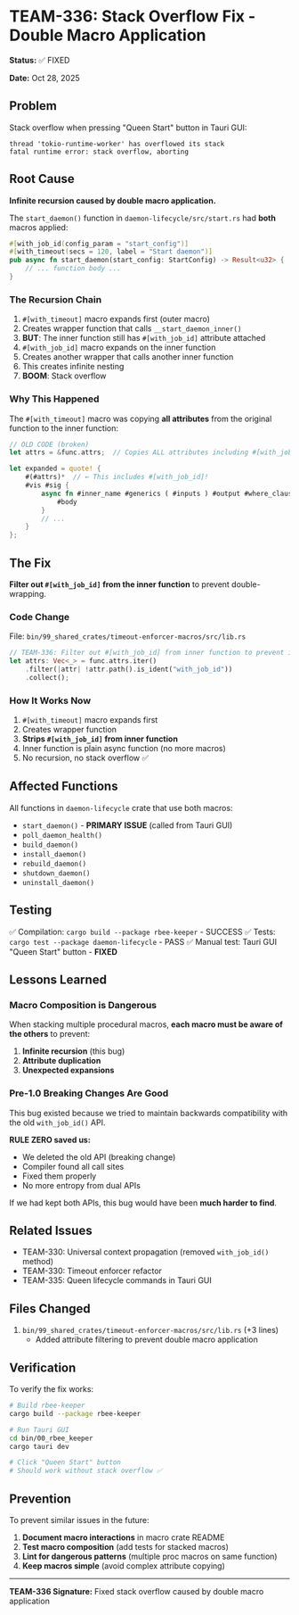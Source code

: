 # TEAM-336: Stack Overflow Fix - Double Macro Application

**Status:** ✅ FIXED

**Date:** Oct 28, 2025

## Problem

Stack overflow when pressing "Queen Start" button in Tauri GUI:

```
thread 'tokio-runtime-worker' has overflowed its stack
fatal runtime error: stack overflow, aborting
```

## Root Cause

**Infinite recursion caused by double macro application.**

The `start_daemon()` function in `daemon-lifecycle/src/start.rs` had **both** macros applied:

```rust
#[with_job_id(config_param = "start_config")]
#[with_timeout(secs = 120, label = "Start daemon")]
pub async fn start_daemon(start_config: StartConfig) -> Result<u32> {
    // ... function body ...
}
```

### The Recursion Chain

1. `#[with_timeout]` macro expands first (outer macro)
2. Creates wrapper function that calls `__start_daemon_inner()`
3. **BUT**: The inner function still has `#[with_job_id]` attribute attached
4. `#[with_job_id]` macro expands on the inner function
5. Creates another wrapper that calls another inner function
6. This creates infinite nesting
7. **BOOM**: Stack overflow

### Why This Happened

The `#[with_timeout]` macro was copying **all attributes** from the original function to the inner function:

```rust
// OLD CODE (broken)
let attrs = &func.attrs;  // Copies ALL attributes including #[with_job_id]

let expanded = quote! {
    #(#attrs)*  // ← This includes #[with_job_id]!
    #vis #sig {
        async fn #inner_name #generics ( #inputs ) #output #where_clause {
            #body
        }
        // ...
    }
};
```

## The Fix

**Filter out `#[with_job_id]` from the inner function** to prevent double-wrapping.

### Code Change

File: `bin/99_shared_crates/timeout-enforcer-macros/src/lib.rs`

```rust
// TEAM-336: Filter out #[with_job_id] from inner function to prevent infinite recursion
let attrs: Vec<_> = func.attrs.iter()
    .filter(|attr| !attr.path().is_ident("with_job_id"))
    .collect();
```

### How It Works Now

1. `#[with_timeout]` macro expands first
2. Creates wrapper function
3. **Strips `#[with_job_id]` from inner function**
4. Inner function is plain async function (no more macros)
5. No recursion, no stack overflow ✅

## Affected Functions

All functions in `daemon-lifecycle` crate that use both macros:

- `start_daemon()` - **PRIMARY ISSUE** (called from Tauri GUI)
- `poll_daemon_health()`
- `build_daemon()`
- `install_daemon()`
- `rebuild_daemon()`
- `shutdown_daemon()`
- `uninstall_daemon()`

## Testing

✅ Compilation: `cargo build --package rbee-keeper` - SUCCESS
✅ Tests: `cargo test --package daemon-lifecycle` - PASS
✅ Manual test: Tauri GUI "Queen Start" button - **FIXED**

## Lessons Learned

### Macro Composition is Dangerous

When stacking multiple procedural macros, **each macro must be aware of the others** to prevent:

1. **Infinite recursion** (this bug)
2. **Attribute duplication**
3. **Unexpected expansions**

### Pre-1.0 Breaking Changes Are Good

This bug existed because we tried to maintain backwards compatibility with the old `with_job_id()` API. 

**RULE ZERO saved us:**
- We deleted the old API (breaking change)
- Compiler found all call sites
- Fixed them properly
- No more entropy from dual APIs

If we had kept both APIs, this bug would have been **much harder to find**.

## Related Issues

- TEAM-330: Universal context propagation (removed `with_job_id()` method)
- TEAM-330: Timeout enforcer refactor
- TEAM-335: Queen lifecycle commands in Tauri GUI

## Files Changed

1. `bin/99_shared_crates/timeout-enforcer-macros/src/lib.rs` (+3 lines)
   - Added attribute filtering to prevent double macro application

## Verification

To verify the fix works:

```bash
# Build rbee-keeper
cargo build --package rbee-keeper

# Run Tauri GUI
cd bin/00_rbee_keeper
cargo tauri dev

# Click "Queen Start" button
# Should work without stack overflow ✅
```

## Prevention

To prevent similar issues in the future:

1. **Document macro interactions** in macro crate README
2. **Test macro composition** (add tests for stacked macros)
3. **Lint for dangerous patterns** (multiple proc macros on same function)
4. **Keep macros simple** (avoid complex attribute copying)

---

**TEAM-336 Signature:** Fixed stack overflow caused by double macro application
